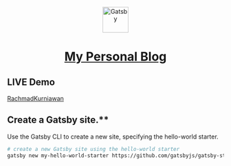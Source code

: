 <p align="center">
  <a href="https://www.gatsbyjs.org">
    <img alt="Gatsby" src="https://www.gatsbyjs.org/monogram.svg" width="60" />
  </a>
</p>
<h1 align="center">
  <a href="https://thirsty-newton-99b747.netlify.com/">
    My Personal Blog
  </a>
</h1>

## LIVE Demo

[RachmadKurniawan](https://xenodochial-brahmagupta-f01f9d.netlify.com/)

## Create a Gatsby site.**

Use the Gatsby CLI to create a new site, specifying the hello-world starter.

```sh
# create a new Gatsby site using the hello-world starter
gatsby new my-hello-world-starter https://github.com/gatsbyjs/gatsby-starter-hello-world
```

